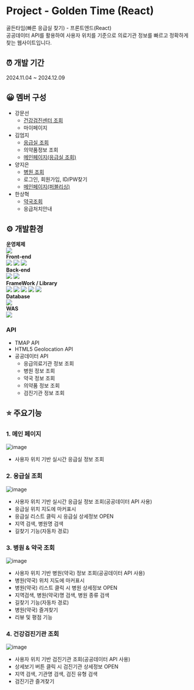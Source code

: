 # Project - Golden Time (React)
골든타임(빠른 응급실 찾기) - 프론트엔드(React) <br/>
공공데이터 API를 활용하여 사용자 위치를 기준으로 의료기관 정보를 빠르고 정확하게 찾는 웹사이트입니다.

## ⏰ 개발 기간
2024.11.04 ~ 2024.12.09

## 😀 멤버 구성
- 강문선
  - [건강검진센터 조회](#four)
  - 마이페이지
- 김엄지
  - [응급실 조회](#two)
  - 의약품정보 조회
  - [메인페이지(응급실 조회)](#one)
- 양지은
  - [병원 조회](#three)
  - 로그인, 회원가입, ID/PW찾기
  - [메인페이지(퍼블리싱)](#one)
- 한상혁
  - [약국조회](#three)
  - 응급처치안내

## ⚙️ 개발환경
**운영체제** <br/>
<img src="https://img.shields.io/badge/Window10-0a85d9?style=for-the-badge&logo=Window10&logoColor=white"> <br/>
**Front-end** <br/>
<img src="https://img.shields.io/badge/html5-E34F26?style=for-the-badge&logo=html5&logoColor=white">
<img src="https://img.shields.io/badge/css3-1572B6?style=for-the-badge&logo=css3&logoColor=white">
<img src="https://img.shields.io/badge/javascript-F7DF1E?style=for-the-badge&logo=javascript&logoColor=black"> <br/>
**Back-end** <br/>
<img src="https://img.shields.io/badge/Java-007396?style=for-the-badge&logo=Java&logoColor=white">
<img src="https://img.shields.io/badge/JSP&Servlet-e06c00?style=for-the-badge&logo=JSP&Servlet&logoColor=white"> <br/>
**FrameWork / Library** <br/>
<img src="https://img.shields.io/badge/react-61DAFB?style=for-the-badge&logo=react&logoColor=black">
<img src="https://img.shields.io/badge/spring boot-6DB33F?style=for-the-badge&logo=spring boot&logoColor=white">
<img src="https://img.shields.io/badge/MyBatis-d30101?style=for-the-badge&logo=MyBatis&logoColor=white"> 
<img src="https://img.shields.io/badge/Lombok-000000?style=for-the-badge&logo=Lombok&logoColor=white"> 
<img src="https://img.shields.io/badge/axios-5A29E4?style=for-the-badge&logo=axios&logoColor=white"> <br/>
**Database** <br/>
<img src="https://img.shields.io/badge/mysql-4479A1?style=for-the-badge&logo=mysql&logoColor=white"> <br/>
**WAS** <br/>
<img src="https://img.shields.io/badge/tomcat-F8DC75?style=for-the-badge&logo=apachetomcat&logoColor=black"> <br/>

### API
- TMAP API
- HTML5 Geolocation API
- 공공데이터 API
  - 응급의료기관 정보 조회
  - 병원 정보 조회
  - 약국 정보 조회
  - 의약품 정보 조회
  - 검진기관 정보 조회

## ⭐ 주요기능
<a id="one"></a>
### 1. 메인 페이지
![image](https://github.com/user-attachments/assets/1cac7a39-3571-473a-8b58-3e4381b7cd08)
- 사용자 위치 기반 실시간 응급실 정보 조회

<a id="two"></a>
### 2. 응급실 조회
![image](https://github.com/user-attachments/assets/200f65c4-47d0-4339-9ff1-7c0626c1d1d4)
- 사용자 위치 기반 실시간 응급실 정보 조회(공공데이터 API 사용)
- 응급실 위치 지도에 마커표시
- 응급실 리스트 클릭 시 응급실 상세정보 OPEN
- 지역 검색, 병원명 검색
- 길찾기 기능(자동차 경로)

<a id="three"></a>
### 3. 병원 & 약국 조회
![image](https://github.com/user-attachments/assets/5eaf9112-57d9-4e0c-b00d-7720b35a9a09)
- 사용자 위치 기반 병원(약국) 정보 조회(공공데이터 API 사용)
- 병원(약국) 위치 지도에 마커표시
- 병원(약국) 리스트 클릭 시 병원 상세정보 OPEN
- 지역검색, 병원(약국)명 검색, 병원 종류 검색
- 길찾기 기능(자동차 경로)
- 병원(약국) 즐겨찾기
- 리뷰 및 평점 기능

<a id="four"></a>
### 4. 건강검진기관 조회
![image](https://github.com/user-attachments/assets/41d0be91-34d6-4463-b3a8-039478db9e8a)
- 사용자 위치 기반 검진기관 조회(공공데이터 API 사용)
- 상세보기 버튼 클릭 시 검진기관 상세정보 OPEN
- 지역 검색, 기관명 검색, 검진 유형 검색
- 검진기관 즐겨찾기







